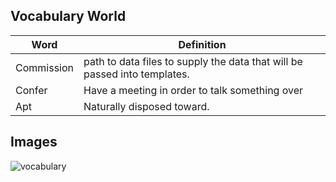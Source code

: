 ## Vocabulary World

| Word | Definition |
| ------ | ----------- |
| Commission | path to data files to supply the data that will be passed into templates. |
| Confer | Have a meeting in order to talk something over |
| Apt | Naturally disposed toward. |

## Images

![vocabulary](https://schoolinswag.files.wordpress.com/2015/11/vocabulary.png)

